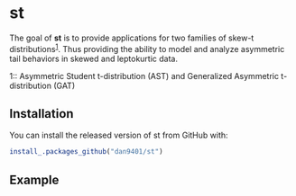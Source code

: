 # st

The goal of **st** is to provide applications for two families of skew-t distributions<sup>[1](#footnote1)</sup>. Thus providing the ability to model and analyze asymmetric tail behaviors in skewed and leptokurtic data.

<a name="footnote1">1</a>:: Asymmetric Student t-distribution (AST) and Generalized Asymmetric t-distribution (GAT)

## Installation

You can install the released version of st from GitHub with:
<!---You can install the released version of st from [CRAN](https://CRAN.R-project.org) with:

``` r
install.packages("st")
```--->

``` r
install_.packages_github("dan9401/st")
```

## Example

<!---This is a basic example which shows you how to solve a common problem:

``` r
## basic example code
```--->

